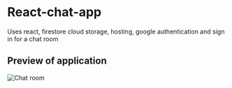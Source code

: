 # React-chat-app
Uses react, firestore cloud storage, hosting, google authentication and sign in for a chat room

## Preview of application
![Chat room](https://firebasestorage.googleapis.com/v0/b/superchat-7e24f.appspot.com/o/Chat.png?alt=media&token=f070c542-a324-4626-a3ee-ea94e1339887)
